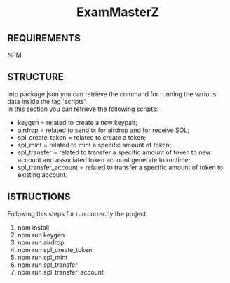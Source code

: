 <h1 align="center">ExamMasterZ</h1>

<h2>REQUIREMENTS</h2>
    NPM   

<h2>STRUCTURE</h2>
Into package.json you can retrieve the command for running the various data inside the tag 'scripts'. <br />
In this section you can retrieve the following scripts: <br />
    <ul>
        <li>keygen = related to create a new keypair; </li>
        <li>airdrop = related to send tx for airdrop and for receive SOL;</li>
        <li> spl_create_token = related to create a token;</li>
        <li>spl_mint = related to mint a specific amount of token;</li>
        <li>spl_transfer = related to transfer a specific amount of token to new  account and associated token account generate to runtime;</li>
        <li>spl_transfer_account = related to transfer a specific amount of token to existing account.</li>
    </ul>

<h2>ISTRUCTIONS</h2>
Following this steps for run correctly the project:
<ol>
    <li>npm install</li>
    <li>npm run keygen</li>
    <li>npm run airdrop</li>
    <li>npm run spl_create_token</li>
    <li>npm run spl_mint</li>
    <li>npm run spl_transfer</li>
    <li>npm run spl_transfer_account</li>
</ol>